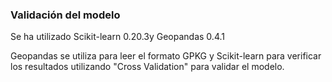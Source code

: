<h3>Validación del modelo</h3>
<p>Se ha utilizado Scikit-learn 0.20.3y Geopandas 0.4.1</p>
<p>Geopandas se  utiliza para leer el formato GPKG y Scikit-learn para verificar los resultados utilizando "Cross Validation" para validar el modelo.</p>
